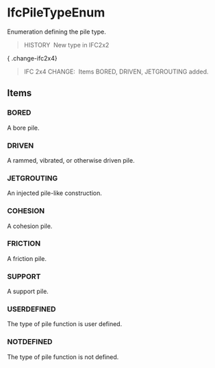 # IfcPileTypeEnum

Enumeration defining the pile type.

> HISTORY&nbsp; New type in IFC2x2

{ .change-ifc2x4}
> IFC 2x4 CHANGE:&nbsp; Items BORED, DRIVEN, JETGROUTING added.

## Items

### BORED
A bore pile.

### DRIVEN
A rammed, vibrated, or otherwise driven pile.

### JETGROUTING
An injected pile-like construction.

### COHESION
A cohesion pile.

### FRICTION
A friction pile.

### SUPPORT
A support pile.

### USERDEFINED
The type of pile function is user defined.

### NOTDEFINED
The type of pile function is not defined.
